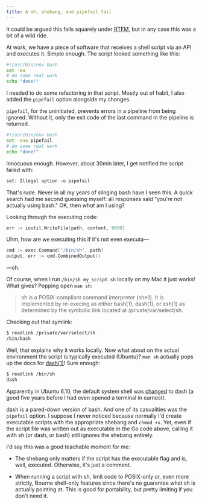 ```yaml
---
title: A sh, shebang, and pipefail fail
---
```


It could be argued this falls squarely under <abbr title="Read The Fucking Manual">RTFM</abbr>, but in any case this was a bit of a wild ride.

At work, we have a piece of software that receives a shell script via an API and executes it. Simple enough. The script looked something like this:

```bash
#!/usr/bin/env bash
set -eu
# do some real work
echo "done!"
```

I needed to do some refactoring in that script. Mostly out of habit, I also added the `pipefail` option alongside my changes.

<aside><code>pipefail</code>, for the uninitiated, prevents errors in a pipeline from being ignored. Without it, only the exit code of the last command in the pipeline is returned.</aside>

```bash {hl_lines=[2]}
#!/usr/bin/env bash
set -euo pipefail
# do some real work
echo "done!"
```

Innocuous enough. However, about 30min later, I get notified the script failed with:

```txt
set: Illegal option -o pipefail
```

That's rude. Never in all my years of slinging bash have I seen this. A quick search had me second guessing myself: all responses said "you're not actually using bash." OK, then _what_ am I using?

Looking through the executing code:

```go
err := ioutil.WriteFile(path, content, 0600)
```

Uhm, how are we executing this if it's not even executa&mdash;

```go
cmd := exec.Command("/bin/sh", path)
output, err := cmd.CombinedOutput()
```

&mdash;oh.

Of course, when I run `/bin/sh my_script.sh` locally on my Mac it just works! What gives? Popping open `man sh`:

> sh is a POSIX-compliant command interpreter (shell).  It is implemented by re-execing as either bash(1), dash(1), or zsh(1) as determined by the symbolic link located at /private/var/select/sh.

Checking out that symlink:

```sh
$ readlink /private/var/select/sh
/bin/bash
```

Well, that explains why it works locally. Now what about on the actual environment the script is typically executed (Ubuntu)? `man sh` actually pops up the docs for [dash(1)]! Sure enough:

```sh
$ readlink /bin/sh
dash
```

<aside>Apparently in Ubuntu 6.10, the default system shell was <a href="https://wiki.ubuntu.com/DashAsBinSh">changed</a> to dash (a good five years before I had even opened a terminal in earnest).</aside>

dash is a pared-down version of bash. And one of its casualities was the `pipefail` option. I suppose I never noticed because normally I'd create executable scripts with the appropriate shebang and `chmod +x`. Yet, even if the script file was written out as executable in the Go code above, calling it with sh (or dash, or bash) still ignores the shebang entirely.

I'd say this was a good teachable moment for me:

- The shebang only matters if the script has the executable flag and is, well, executed. Otherwise, it's just a comment.

- When running a script with sh, limit code to POSIX-only or, even more strictly, Bourne shell-only features since there's no guarantee what sh is actually pointing at. This is good for portability, but pretty limiting if you don't need it.

[dash(1)]: https://linux.die.net/man/1/dash